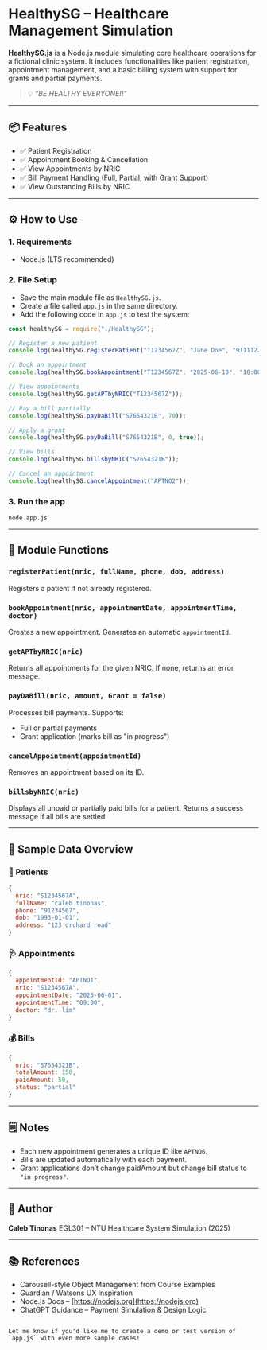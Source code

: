 
# HealthySG – Healthcare Management Simulation

**HealthySG.js** is a Node.js module simulating core healthcare operations for a fictional clinic system. It includes functionalities like patient registration, appointment management, and a basic billing system with support for grants and partial payments.

> 💡 *“BE HEALTHY EVERYONE!!”*

---

## 📦 Features

- ✅ Patient Registration  
- ✅ Appointment Booking & Cancellation  
- ✅ View Appointments by NRIC  
- ✅ Bill Payment Handling (Full, Partial, with Grant Support)  
- ✅ View Outstanding Bills by NRIC  

---

## ⚙️ How to Use

### 1. Requirements

- Node.js (LTS recommended)

### 2. File Setup

- Save the main module file as `HealthySG.js`.
- Create a file called `app.js` in the same directory.
- Add the following code in `app.js` to test the system:

```javascript
const healthySG = require("./HealthySG");

// Register a new patient
console.log(healthySG.registerPatient("T1234567Z", "Jane Doe", "91111222", "1985-09-20", "789 clementi ave 3"));

// Book an appointment
console.log(healthySG.bookAppointment("T1234567Z", "2025-06-10", "10:00", "dr. lim"));

// View appointments
console.log(healthySG.getAPTbyNRIC("T1234567Z"));

// Pay a bill partially
console.log(healthySG.payDaBill("S7654321B", 70));

// Apply a grant
console.log(healthySG.payDaBill("S7654321B", 0, true));

// View bills
console.log(healthySG.billsbyNRIC("S7654321B"));

// Cancel an appointment
console.log(healthySG.cancelAppointment("APTNO2"));
````

### 3. Run the app

```bash
node app.js
```

---

## 🧠 Module Functions

### `registerPatient(nric, fullName, phone, dob, address)`

Registers a patient if not already registered.

### `bookAppointment(nric, appointmentDate, appointmentTime, doctor)`

Creates a new appointment. Generates an automatic `appointmentId`.

### `getAPTbyNRIC(nric)`

Returns all appointments for the given NRIC. If none, returns an error message.

### `payDaBill(nric, amount, Grant = false)`

Processes bill payments. Supports:

* Full or partial payments
* Grant application (marks bill as "in progress")

### `cancelAppointment(appointmentId)`

Removes an appointment based on its ID.

### `billsbyNRIC(nric)`

Displays all unpaid or partially paid bills for a patient. Returns a success message if all bills are settled.

---

## 📁 Sample Data Overview

### 🧍 Patients

```js
{
  nric: "S1234567A",
  fullName: "caleb tinonas",
  phone: "91234567",
  dob: "1993-01-01",
  address: "123 orchard road"
}
```

### 🩺 Appointments

```js
{
  appointmentId: "APTNO1",
  nric: "S1234567A",
  appointmentDate: "2025-06-01",
  appointmentTime: "09:00",
  doctor: "dr. lim"
}
```

### 💰 Bills

```js
{
  nric: "S7654321B",
  totalAmount: 150,
  paidAmount: 50,
  status: "partial"
}
```

---

## 🗒️ Notes

* Each new appointment generates a unique ID like `APTNO6`.
* Bills are updated automatically with each payment.
* Grant applications don’t change paidAmount but change bill status to `"in progress"`.

---

## 🙋 Author

**Caleb Tinonas**
EGL301 – NTU Healthcare System Simulation (2025)

---

## 📚 References

* Carousell-style Object Management from Course Examples
* Guardian / Watsons UX Inspiration
* Node.js Docs – [https://nodejs.org](https://nodejs.org)
* ChatGPT Guidance – Payment Simulation & Design Logic

```

Let me know if you'd like me to create a demo or test version of `app.js` with even more sample cases!
```
